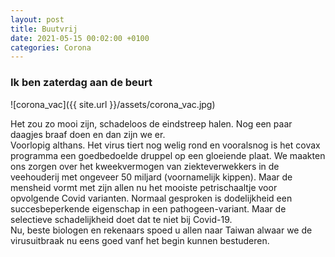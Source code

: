 ```yaml
---
layout: post
title: Buutvrij
date: 2021-05-15 00:02:00 +0100
categories: Corona
---
```


### Ik ben zaterdag aan de beurt

![corona_vac]({{ site.url }}/assets/corona_vac.jpg)

Het zou zo mooi zijn, schadeloos de eindstreep halen. Nog een paar daagjes braaf doen en dan zijn we er.  
Voorlopig althans. Het virus tiert nog welig rond en vooralsnog is het covax programma een goedbedoelde druppel op een gloeiende plaat. We maakten ons zorgen over het kweekvermogen van ziekteverwekkers in de veehouderij met ongeveer 50 miljard (voornamelijk kippen). Maar de mensheid vormt met zijn allen nu het mooiste petrischaaltje voor opvolgende Covid varianten. Normaal gesproken is dodelijkheid een succesbeperkende eigenschap in een pathogeen-variant. Maar de selectieve schadelijkheid doet dat te niet bij Covid-19.  
Nu, beste biologen en rekenaars spoed u allen naar Taiwan alwaar we de virusuitbraak nu eens goed vanf het begin kunnen bestuderen.